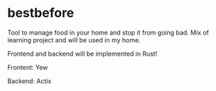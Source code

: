 # bestbefore
Tool to manage food in your home and stop it from going bad. Mix of learning project and will be used in my home.

Frontend and backend will be implemented in Rust!

Frontent: Yew

Backend: Actix
